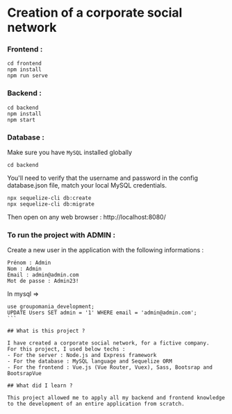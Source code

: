 # Creation of a corporate social network

### Frontend :

```
cd frontend
npm install 
npm run serve
```

### Backend :

```
cd backend
npm install
npm start
```

### Database :

Make sure you have `MySQL` installed globally

```
cd backend
```

You'll need to verify that the username and password in the config database.json file, match your local MySQL credentials.

```
npx sequelize-cli db:create
npx sequelize-cli db:migrate
```

Then open on any web browser : http://localhost:8080/

### To run the project with ADMIN :

Create a new user in the application with the following informations :
```
Prénom : Admin
Nom : Admin
Email : admin@admin.com
Mot de passe : Admin23!
```

In mysql => 
````
use groupomania_development;
UPDATE Users SET admin = '1' WHERE email = 'admin@admin.com';
```

## What is this project ?

I have created a corporate social network, for a fictive company.
For this project, I used below techs :
- For the server : Node.js and Express framework
- For the database : MySQL language and Sequelize ORM
- For the frontend : Vue.js (Vue Router, Vuex), Sass, Bootsrap and BootsrapVue

## What did I learn ?

This project allowed me to apply all my backend and frontend knowledge to the development of an entire application from scratch. 
